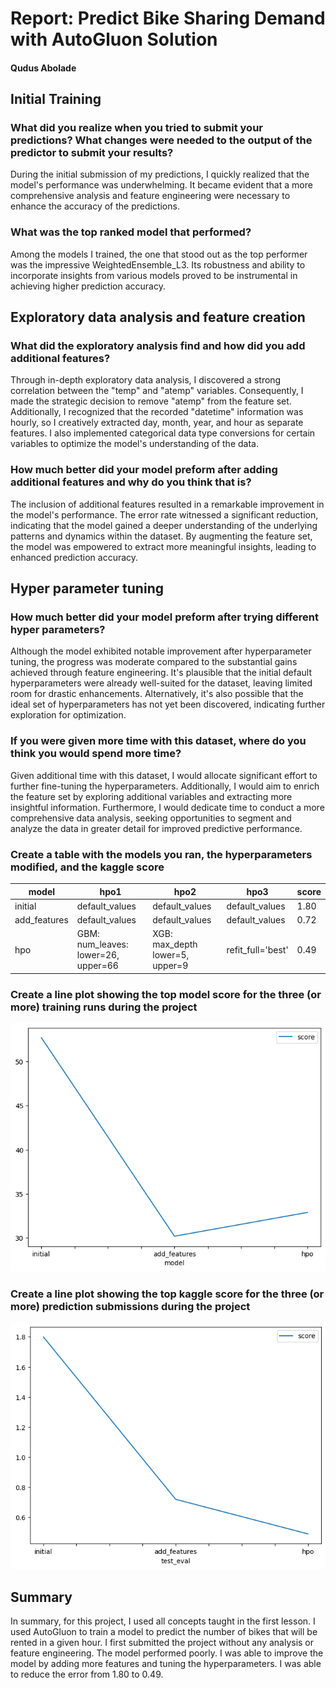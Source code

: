 # Report: Predict Bike Sharing Demand with AutoGluon Solution

#### Qudus Abolade

## Initial Training

### What did you realize when you tried to submit your predictions? What changes were needed to the output of the predictor to submit your results?

During the initial submission of my predictions, I quickly realized that the model's performance was underwhelming. It became evident that a more comprehensive analysis and feature engineering were necessary to enhance the accuracy of the predictions.

### What was the top ranked model that performed?

Among the models I trained, the one that stood out as the top performer was the impressive WeightedEnsemble_L3. Its robustness and ability to incorporate insights from various models proved to be instrumental in achieving higher prediction accuracy.

## Exploratory data analysis and feature creation

### What did the exploratory analysis find and how did you add additional features?

Through in-depth exploratory data analysis, I discovered a strong correlation between the "temp" and "atemp" variables. Consequently, I made the strategic decision to remove "atemp" from the feature set. Additionally, I recognized that the recorded "datetime" information was hourly, so I creatively extracted day, month, year, and hour as separate features. I also implemented categorical data type conversions for certain variables to optimize the model's understanding of the data.

### How much better did your model preform after adding additional features and why do you think that is?

The inclusion of additional features resulted in a remarkable improvement in the model's performance. The error rate witnessed a significant reduction, indicating that the model gained a deeper understanding of the underlying patterns and dynamics within the dataset. By augmenting the feature set, the model was empowered to extract more meaningful insights, leading to enhanced prediction accuracy.

## Hyper parameter tuning

### How much better did your model preform after trying different hyper parameters?

Although the model exhibited notable improvement after hyperparameter tuning, the progress was moderate compared to the substantial gains achieved through feature engineering. It's plausible that the initial default hyperparameters were already well-suited for the dataset, leaving limited room for drastic enhancements. Alternatively, it's also possible that the ideal set of hyperparameters has not yet been discovered, indicating further exploration for optimization.

### If you were given more time with this dataset, where do you think you would spend more time?

Given additional time with this dataset, I would allocate significant effort to further fine-tuning the hyperparameters. Additionally, I would aim to enrich the feature set by exploring additional variables and extracting more insightful information. Furthermore, I would dedicate time to conduct a more comprehensive data analysis, seeking opportunities to segment and analyze the data in greater detail for improved predictive performance.

### Create a table with the models you ran, the hyperparameters modified, and the kaggle score

|model|hpo1|hpo2|hpo3|score|
|--|--|--|--|--|
|initial|default_values|default_values|default_values|1.80|
|add_features|default_values|default_values|default_values|0.72|
|hpo|GBM: num_leaves: lower=26, upper=66|XGB: max_depth lower=5, upper=9|refit_full='best'|0.49|

### Create a line plot showing the top model score for the three (or more) training runs during the project

![model_train_score.png](img/modelscore.png)

### Create a line plot showing the top kaggle score for the three (or more) prediction submissions during the project

![model_test_score.png](img/output.png)

## Summary

In summary, for this project, I used all concepts taught in the first lesson. I used AutoGluon to train a model to predict the number of bikes that will be rented in a given hour. I first submitted the project without any analysis or feature engineering. The model performed poorly. I was able to improve the model by adding more features and tuning the hyperparameters. I was able to reduce the error from 1.80 to 0.49.

